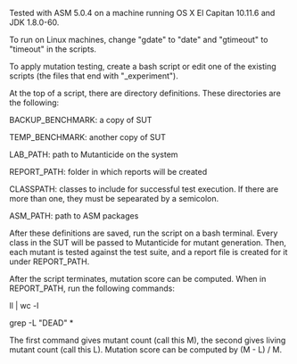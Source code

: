 Tested with ASM 5.0.4 on a machine running OS X El Capitan 10.11.6 and JDK 1.8.0-60.

To run on Linux machines, change "gdate" to "date" and "gtimeout" to "timeout" in the scripts.

To apply mutation testing, create a bash script or edit one of the existing scripts (the files that end with "_experiment").

At the top of a script, there are directory definitions. These directories are the following:

BACKUP_BENCHMARK: a copy of SUT

TEMP_BENCHMARK: another copy of SUT

LAB_PATH: path to Mutanticide on the system

REPORT_PATH: folder in which reports will be created

CLASSPATH: classes to include for successful test execution. If there are more than one, they must be sepearated by a semicolon.

ASM_PATH: path to ASM packages

After these definitions are saved, run the script on a bash terminal. Every class in the SUT will be passed to Mutanticide for mutant generation. Then, each mutant is tested against the test suite, and a report file is created for it under REPORT_PATH.

After the script terminates, mutation score can be computed. When in REPORT_PATH, run the following commands:

ll | wc -l

grep -L "DEAD" *

The first command gives mutant count (call this M), the second gives living mutant count (call this L). Mutation score can be computed by (M - L) / M.
